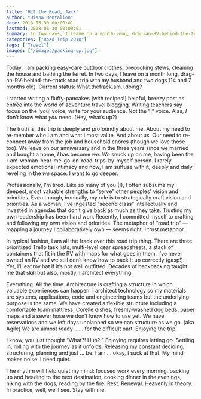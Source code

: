 ```yaml
---
title: 'Hit the Road, Jack'
author: "Diana Montalion"
date: 2018-06-30 00:00:01
lastmod: 2018-06-30 00:00:01
summary: In two days, I leave on a month-long, drag-an-RV-behind-the-truck road trip. What - the frack - am I doing?
categories: ["Road Trip 2018"]
tags: ["Travel"]
images: ["/images/packing-up.jpg"]
---
```

Today, I am packing easy-care outdoor clothes, precooking stews, cleaning the house and bathing the ferret. In two days, I leave on a month long, drag-an-RV-behind-the-truck road trip with my husband and two dogs (14 and 7 months old). Current status: What.thefrack.am.I.doing?

I started writing a fluffy-pancakes (with recipes!) helpful, breezy post as entrée into the world of adventure travel blogging. Writing teachers say focus on the ‘you’ voice, write for your audience. Not the “I” voice. Alas,  _I_  don’t know what  _you_  need. (Hey, what’s up?)

The truth is, this trip is deeply and profoundly about me. About my need to re-member who I am and what I most value. And about us. Our need to re-connect away from the job and household chores (though we love those too). We leave on our anniversary and in the three years since we married and bought a home,  _I_  has become  _we_.  _We_  snuck up on me, having been the I-am-woman-hear-me-go-on-road-trips-by-myself person. I rarely expected emotional intimacy and now, I am suffuse with it, deeply and daily reveling in the  _we_  space. I want to go deeper.

Professionally, I’m tired. Like so many of you (!), I often subsume my deepest, most valuable strengths to “serve” other peoples' vision and priorities. Even though, ironically, my role is to strategically craft vision and priorities. As a woman, I’ve ingested “second class” intellectually and invested in agendas that don’t give back as much as they take. Trusting my own leadership has been hard won. Recently, I committed myself to crafting and following my own vision and priorities. The metaphor of “road trip” — mapping a journey I collaboratively own — seems right. I trust metaphor.

In typical fashion, I am all the frack over this road trip thing. There are three prioritized Trello task lists, multi-level gear spreadsheets, a stack of containers that fit in the RV with maps for what goes in them. I’ve never owned an RV and we still don’t know how to back it up correctly (gasp!). Yet, I’ll eat my hat if it’s not well outfitted. Decades of backpacking taught me that skill but also, mostly, I architect everything.

Everything. All the time. Architecture is crafting a structure in which valuable experiences can happen. I architect technology so my materials are systems, applications, code and engineering teams but the underlying purpose is the same. We have created a flexible structure including a comfortable foam mattress, Corelle dishes, freshly-washed dog beds, paper maps and a sewer hose we don’t know how to use yet. We have reservations and we left days unplanned so we can structure as we go. (aka Agile) We are almost ready …… for the difficult part. Enjoying the trip.

I know, you just thought “What?! Huh?!” Enjoying requires letting go. Settling in, rolling with the journey as it unfolds. Releasing my constant deciding, structuring, planning and just … be. I am … okay, I suck at that. My mind makes noise. I need quiet.

The rhythm will help quiet my mind: focused work every morning, packing up and heading to the next destination, cooking dinner in the evenings, hiking with the dogs, reading by the fire. Rest. Renewal. Heavenly in theory. In practice, well, we’ll see. Stay with me.
